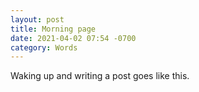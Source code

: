 ```yaml
---
layout: post
title: Morning page
date: 2021-04-02 07:54 -0700
category: Words
---
```

Waking up and writing a post goes like this.